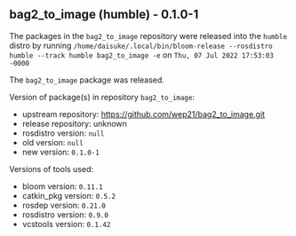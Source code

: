 ## bag2_to_image (humble) - 0.1.0-1

The packages in the `bag2_to_image` repository were released into the `humble` distro by running `/home/daisuke/.local/bin/bloom-release --rosdistro humble --track humble bag2_to_image -e` on `Thu, 07 Jul 2022 17:53:03 -0000`

The `bag2_to_image` package was released.

Version of package(s) in repository `bag2_to_image`:

- upstream repository: https://github.com/wep21/bag2_to_image.git
- release repository: unknown
- rosdistro version: `null`
- old version: `null`
- new version: `0.1.0-1`

Versions of tools used:

- bloom version: `0.11.1`
- catkin_pkg version: `0.5.2`
- rosdep version: `0.21.0`
- rosdistro version: `0.9.0`
- vcstools version: `0.1.42`


